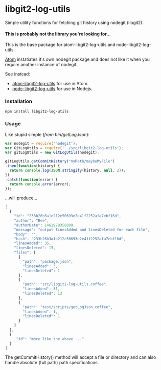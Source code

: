 # libgit2-log-utils

Simple utility functions for fetching git history using nodegit (libgit2).


#### This is probably not the library you're looking for...
This is the base package for atom-libgit2-log-utils and node-libgit2-log-utils.   

[Atom](http://www.atom.io) instatiates it's own nodegit package and does not like it when you require another instance of nodegit.

See instead:
- [atom-libgit2-log-utils](https://www.npmjs.com/package/atom-libgit2-log-utils) for use in Atom.
- [node-libgit2-log-utils](https://www.npmjs.com/package/node-libgit2-log-utils) for use in Nodejs.


### Installation
`npm install libgit2-log-utils`


### Usage
Like stupid simple (*from bin/getLogJson*):

```javascript
var nodegit = require('nodegit');
var GitLogUtils = require('../src/libgit2-log-utils');
var gitLogUtils = new GitLogUtils(nodegit);

gitLogUtils.getCommitHistory("myPath/maybeMyFile")
.then(function(history) {
  return console.log(JSON.stringify(history, null, 2));
})
.catch(function(error) {
  return console.error(error);
});

```
...will produce...

```javascript
[
  {
    "id": "233b26b3a1e212e50693e2e41f2252afa7ebf16d",
    "author": "Bee",
    "authorDate": 1461978358000,
    "message": "output linesAdded and linesDeleted for each file",
    "body": "",
    "hash": "233b26b3a1e212e50693e2e41f2252afa7ebf16d",
    "linesAdded": 35,
    "linesDeleted": 15,
    "files": [
      {
        "path": "package.json",
        "linesAdded": 3,
        "linesDeleted": 1
      },
      {
        "path": "src/libgit2-log-utils.coffee",
        "linesAdded": 31,
        "linesDeleted": 13
      },
      {
        "path": "test/scripts/getLogJson.coffee",
        "linesAdded": 1,
        "linesDeleted": 1
      }
    ]
  },
  {
     "id": "more like the above ..."
  }
]
```
The getCommitHistory() method will accept a file or directory and can also handle absolute (full path) path specifications.
